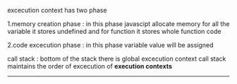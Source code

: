 excecution context has two phase

1.memory creation phase : in this phase javascipt allocate memory for all the variable it stores undefined
                          and for function it stores whole function code

2.code excecution phase : in this phase variable value will be assigned

call stack : bottom of the stack there is global excecution context
             call stack maintains the order of excecution of **execution contexts**

---------------------------------------------------------------------